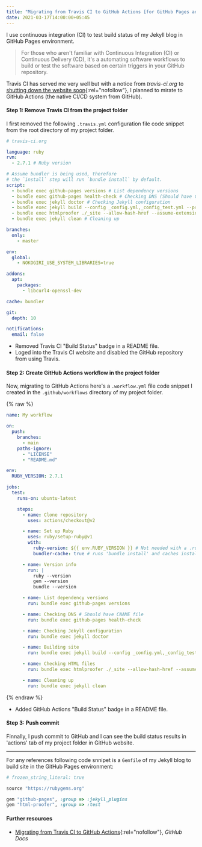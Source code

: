 ```yaml
---
title: "Migrating from Travis CI to GitHub Actions [for GitHub Pages and Jekyll]"
date: 2021-03-17T14:00:00+05:45
---
```


I use continuous integration (CI) to test build status of my Jekyll blog in GitHub Pages environment.

> For those who aren't familiar with Continuous Integration (CI) or Continuous Delivery (CD), it's a automating software workflows to build or test the software based on certain triggers in your GitHub repository.

Travis CI has served me very well but with a notice from _travis-ci.org_ to [shutting down the website soon](https://ropensci.org/blog/2020/11/19/moving-away-travis/){:rel="nofollow"}, I planned to mirate to GitHub Actions (the native CI/CD system from GitHub).

#### Step 1: Remove Travis CI from the project folder

I first removed the following `.travis.yml` configuration file code snippet from the root directory of my project folder.

```yml
# travis-ci.org

language: ruby
rvm:
  - 2.7.1 # Ruby version

# Assume bundler is being used, therefore
# the `install` step will run `bundle install` by default.
script:
  - bundle exec github-pages versions # List dependency versions
  - bundle exec github-pages health-check # Checking DNS (Should have CNAME file)
  - bundle exec jekyll doctor # Checking Jekyll configuration
  - bundle exec jekyll build --config _config.yml,_config_test.yml --profile # Building site
  - bundle exec htmlproofer ./_site --allow-hash-href --assume-extension --http-status-ignore "403,429" --only-4xx # Checking HTML files
  - bundle exec jekyll clean # Cleaning up

branches:
  only:
    - master

env:
  global:
    - NOKOGIRI_USE_SYSTEM_LIBRARIES=true

addons:
  apt:
    packages:
      - libcurl4-openssl-dev

cache: bundler

git:
  depth: 10

notifications:
  email: false
```

- Removed Travis CI "Build Status" badge in a README file.
- Loged into the Travis CI website and disabled the GitHub repository from using Travis.

#### Step 2: Create GitHub Actions workflow in the project folder

Now, migrating to GitHub Actions here's a `.workflow.yml` file code snippet I created in the `.github/workflows` directory of my project folder.

{% raw %}

```yml
name: My workflow

on:
  push:
    branches:
      - main
    paths-ignore:
      - "LICENSE"
      - "README.md"

env:
  RUBY_VERSION: 2.7.1

jobs:
  test:
    runs-on: ubuntu-latest

    steps:
      - name: Clone repository
        uses: actions/checkout@v2

      - name: Set up Ruby
        uses: ruby/setup-ruby@v1
        with:
          ruby-version: ${{ env.RUBY_VERSION }} # Not needed with a .ruby-version file
          bundler-cache: true # runs 'bundle install' and caches installed gems automatically

      - name: Version info
        run: |
          ruby --version
          gem --version
          bundle --version

      - name: List dependency versions
        run: bundle exec github-pages versions

      - name: Checking DNS # Should have CNAME file
        run: bundle exec github-pages health-check

      - name: Checking Jekyll configuration
        run: bundle exec jekyll doctor

      - name: Building site
        run: bundle exec jekyll build --config _config.yml,_config_test.yml --profile

      - name: Checking HTML files
        run: bundle exec htmlproofer ./_site --allow-hash-href --assume-extension --http-status-ignore "403,429" --only-4xx

      - name: Cleaning up
        run: bundle exec jekyll clean
```

{% endraw %}

- Added GitHub Actions "Build Status" badge in a README file.

#### Step 3: Push commit

Finnally, I push commit to GitHub and I can see the build status results in 'actions' tab of my project folder in GitHub website.

---

For any references following code snnipet is a `Gemfile` of my Jekyll blog to build site in the GitHub Pages environment:

```rb
# frozen_string_literal: true

source "https://rubygems.org"

gem "github-pages", :group => :jekyll_plugins
gem "html-proofer", :group => :test
```

#### Further resources

- [Migrating from Travis CI to GitHub Actions](https://docs.github.com/en/actions/learn-github-actions/migrating-from-travis-ci-to-github-actions){:rel="nofollow"}, _GitHub Docs_
